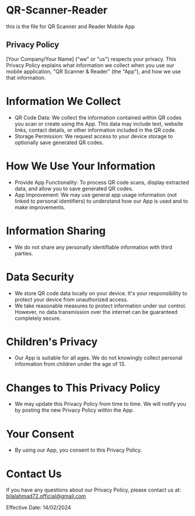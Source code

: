 # QR-Scanner-Reader
this is the file for QR Scanner and Reader Mobile App

## Privacy Policy

[Your Company/Your Name] ("we" or "us") respects your privacy. This Privacy Policy explains what information we collect when you use our mobile application, "QR Scanner & Reader" (the "App"), and how we use that information.

# Information We Collect

- QR Code Data: We collect the information contained within QR codes you scan or create using the App. This data may include text, website links, contact details, or other information included in the QR code.
- Storage Permission: We request access to your device storage to optionally save generated QR codes.

# How We Use Your Information

- Provide App Functionality: To process QR code scans, display extracted data, and allow you to save generated QR codes.
- App Improvement: We may use general app usage information (not linked to personal identifiers) to understand how our App is used and to make improvements.

# Information Sharing

- We do not share any personally identifiable information with third parties.

# Data Security

- We store QR code data locally on your device. It's your responsibility to protect your device from unauthorized access.
- We take reasonable measures to protect information under our control. However, no data transmission over the internet can be guaranteed completely secure.

# Children's Privacy

- Our App is suitable for all ages. We do not knowingly collect personal information from children under the age of 13.

# Changes to This Privacy Policy

- We may update this Privacy Policy from time to time. We will notify you by posting the new Privacy Policy within the App.

# Your Consent

- By using our App, you consent to this Privacy Policy.

# Contact Us

If you have any questions about our Privacy Policy, please contact us at: bilalahmad72.official@gmail.com

Effective Date: 14/02/2024
